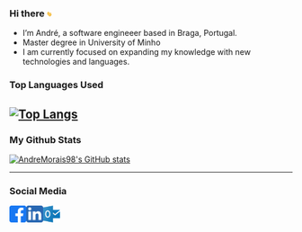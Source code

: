 ### Hi there <img src="https://github.com/AndreMorais98/AndreMorais98/blob/main/images/hand_wave.gif" width="10px">

- I’m André, a software engineeer based in Braga, Portugal.
- Master degree in University of Minho
- I am currently focused on expanding my knowledge with new technologies and languages.

### Top Languages Used
[![Top Langs](https://github-readme-stats.vercel.app/api/top-langs/?username=AndreMorais98&layout=compact&theme=radical&langs_count=8)](https://github.com/AndreMorais98/)
----------------------------------------

### My Github Stats
[![AndreMorais98's GitHub stats](https://github-readme-stats.vercel.app/api?username=AndreMorais98&show_icons=true&theme=radical)](https://github.com/AndreMorais98/)

----------------------------------------

### Social Media

<a target="_blank" href="https://www.facebook.com/andre.morais1998">
  <img align="left" alt="Facebook" width="30px" src="https://github.com/Zayts3v/Zayts3v/blob/main/Faceboook.svg" />
</a>
<a target="_blank" href="https://www.linkedin.com/in/andremorais1998/">
  <img align="left" alt="LinkedIN" width="30px" src="https://github.com/Zayts3v/Zayts3v/blob/main/LinkedIN.svg" />
</a>
<a target="_blank" href="mailto:andre_morais98@hotmail.com">
  <img align="left" alt="Mail" width="30px" src="https://github.com/Zayts3v/Zayts3v/blob/main/Outlook.svg" />
</a>

